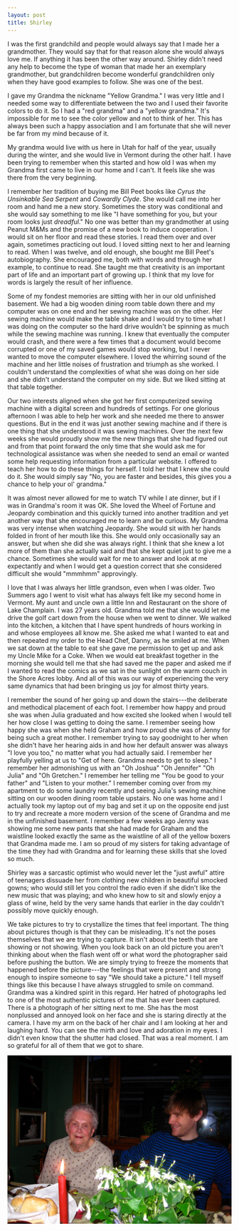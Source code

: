 ```yaml
---
layout: post
title: Shirley
---
```

I was the first grandchild and people would always say that I made her a grandmother. They would say that for that reason alone she would always love me. If anything it has been the other way around. Shirley didn't need any help to become the type of woman that made her an exemplary grandmother, but grandchildren become wonderful grandchildren only when they have good examples to follow. She was one of the best.

I gave my Grandma the nickname "Yellow Grandma." I was very little and I needed some way to differentiate between the two and I used their favorite colors to do it. So I had a "red grandma" and a "yellow grandma." It's impossible for me to see the color yellow and not to think of her. This has always been such a happy association and I am fortunate that she will never be far from my mind because of it.

My grandma would live with us here in Utah for half of the year, usually during the winter, and she would live in Vermont during the other half. I have been trying to remember when this started and how old I was when my Grandma first came to live in our home and I can't. It feels like she was there from the very beginning.

I remember her tradition of buying me Bill Peet books like *Cyrus the Unsinkable Sea Serpent* and *Cowardly Clyde*. She would call me into her room and hand me a new story. Sometimes the story was conditional and she would say something to me like "I have something for you, but your room looks just *dreadful*." No one was better than my grandmother at using Peanut M&Ms and the promise of a new book to induce cooperation. I would sit on her floor and read these stories. I read them over and over again, sometimes practicing out loud. I loved sitting next to her and learning to read. When I was twelve, and old enough, she bought me Bill Peet's autobiography. She encouraged me, both with words and through her example, to continue to read. She taught me that creativity is an important part of life and an important part of growing up. I think that my love for words is largely the result of her influence.

Some of my fondest memories are sitting with her in our old unfinished basement. We had a big wooden dining room table down there and my computer was on one end and her sewing machine was on the other. Her sewing machine would make the table shake and I would try to time what I was doing on the computer so the hard drive wouldn't be spinning as much while the sewing machine was running. I knew that eventually the computer would crash, and there were a few times that a document would become corrupted or one of my saved games would stop working, but I never wanted to move the computer elsewhere. I loved the whirring sound of the machine and her little noises of frustration and triumph as she worked. I couldn't understand the complexities of what she was doing on her side and she didn't understand the computer on my side. But we liked sitting at that table together.

Our two interests aligned when she got her first computerized sewing machine with a digital screen and hundreds of settings. For one glorious afternoon I was able to help her work and she needed me there to answer questions. But in the end it was just another sewing machine and if there is one thing that she understood it was sewing machines. Over the next few weeks she would proudly show me the new things that she had figured out and from that point forward the only time that she would ask me for technological assistance was when she needed to send an email or wanted some help requesting information from a particular website. I offered to teach her how to do these things for herself. I told her that I knew she could do it. She would simply say "No, you are faster and besides, this gives you a chance to help your ol' grandma."

It was almost never allowed for me to watch TV while I ate dinner, but if I was in Grandma's room it was OK. She loved the Wheel of Fortune and Jeopardy combination and this quickly turned into another tradition and yet another way that she encouraged me to learn and be curious. My Grandma was very intense when watching Jeopardy. She would sit with her hands folded in front of her mouth like this. She would only occasionally say an answer, but when she did she was always right. I think that she knew a lot more of them than she actually said and that she kept quiet just to give me a chance. Sometimes she would wait for me to answer and look at me expectantly and when I would get a question correct that she considered difficult she would "mmmhmm" approvingly.

I love that I was always her little grandson, even when I was older. Two Summers ago I went to visit what has always felt like my second home in Vermont. My aunt and uncle own a little Inn and Restaurant on the shore of Lake Champlain. I was 27 years old. Grandma told me that she would let me drive the golf cart down from the house when we went to dinner. We walked into the kitchen, a kitchen that I have spent hundreds of hours working in and whose employees all know me. She asked me what I wanted to eat and then repeated my order to the Head Chef, Danny, as he smiled at me. When we sat down at the table to eat she gave me permission to get up and ask my Uncle Mike for a Coke. When we would eat breakfast together in the morning she would tell me that she had saved me the paper and asked me if I wanted to read the comics as we sat in the sunlight on the warm couch in the Shore Acres lobby. And all of this was our way of experiencing the very same dynamics that had been bringing us joy for almost thirty years.

I remember the sound of her going up and down the stairs---the deliberate and methodical placement of each foot. I remember how happy and proud she was when Julia graduated and how excited she looked when I would tell her how close I was getting to doing the same. I remember seeing how happy she was when she held Graham and how proud she was of Jenny for being such a great mother. I remember trying to say goodnight to her when she didn't have her hearing aids in and how her default answer was always "I love you too," no matter what you had actually said. I remember her playfully yelling at us to "Get of here. Grandma needs to get to sleep." I remember her admonishing us with an "Oh Joshua" "Oh Jennifer" "Oh Julia" and "Oh Gretchen." I remember her telling me "You be good to your father" and "Listen to your mother." I remember coming over from my apartment to do some laundry recently and seeing Julia's sewing machine sitting on our wooden dining room table upstairs. No one was home and I actually took my laptop out of my bag and set it up on the opposite end just to try and recreate a more modern version of the scene of Grandma and me in the unfinished basement. I remember a few weeks ago Jenny was showing me some new pants that she had made for Graham and the waistline looked exactly the same as the waistline of all of the yellow boxers that Grandma made me. I am so proud of my sisters for taking advantage of the time they had with Grandma and for learning these skills that she loved so much.

Shirley was a sarcastic optimist who would never let the "just awful" attire of teenagers dissuade her from clothing new children in beautiful smocked gowns; who would still let you control the radio even if she didn't like the new music that was playing; and who knew how to sit and slowly enjoy a glass of wine, held by the very same hands that earlier in the day couldn't possibly move quickly enough.

We take pictures to try to crystallize the times that feel important. The thing about pictures though is that they can be misleading. It's not the poses themselves that we are trying to capture. It isn't about the teeth that are showing or not showing. When you look back on an old picture you aren't thinking about when the flash went off or what word the photographer said before pushing the button. We are simply trying to freeze the moments that happened before the picture---the feelings that were present and strong enough to inspire someone to say "We should take a picture." I tell myself things like this because I have always struggled to smile on command. Grandma was a kindred spirit in this regard. Her hatred of photographs led to one of the most authentic pictures of me that has ever been captured. There is a photograph of her sitting next to me. She has the most nonplussed and annoyed look on her face and she is staring directly at the camera. I have my arm on the back of her chair and I am looking at her and laughing hard. You can see the mirth and love and adoration in my eyes. I didn't even know that the shutter had closed. That was a real moment. I am so grateful for all of them that we got to share.

![Yellow](/assets/2011-08-22-shirley/yellow.jpg "I love you, Yellow Grandma")
